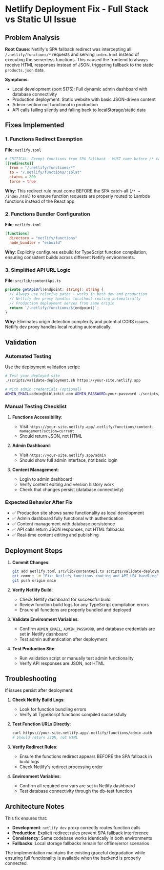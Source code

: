 # Netlify Deployment Fix - Full Stack vs Static UI Issue

## Problem Analysis

**Root Cause**: Netlify's SPA fallback redirect was intercepting all `/.netlify/functions/*` requests and serving `index.html` instead of executing the serverless functions. This caused the frontend to always receive HTML responses instead of JSON, triggering fallback to the static `products.json` data.

**Symptoms**:
- Local development (port 5175): Full dynamic admin dashboard with database connectivity
- Production deployment: Static website with basic JSON-driven content
- Admin section not functional in production
- API calls failing silently and falling back to localStorage/static data

## Fixes Implemented

### 1. Functions Redirect Exemption
**File**: `netlify.toml`
```toml
# CRITICAL: Exempt functions from SPA fallback - MUST come before /* catch-all
[[redirects]]
  from = "/.netlify/functions/*"
  to = "/.netlify/functions/:splat"
  status = 200
  force = true
```

**Why**: This redirect rule must come BEFORE the SPA catch-all (`/* → /index.html`) to ensure function requests are properly routed to Lambda functions instead of the React app.

### 2. Functions Bundler Configuration
**File**: `netlify.toml`
```toml
[functions]
  directory = "netlify/functions"
  node_bundler = "esbuild"
```

**Why**: Explicitly configures esbuild for TypeScript function compilation, ensuring consistent builds across different Netlify environments.

### 3. Simplified API URL Logic
**File**: `src/lib/contentApi.ts`
```typescript
private getApiUrl(endpoint: string): string {
  // Always use relative paths - works in both dev and production
  // Netlify dev proxy handles localhost routing automatically
  // Production deployment serves from same origin
  return `/.netlify/functions/${endpoint}`;
}
```

**Why**: Eliminates origin detection complexity and potential CORS issues. Netlify dev proxy handles local routing automatically.

## Validation

### Automated Testing
Use the deployment validation script:
```bash
# Test your deployed site
./scripts/validate-deployment.sh https://your-site.netlify.app

# With admin credentials (optional)
ADMIN_EMAIL=admin@bibliokit.com ADMIN_PASSWORD=your-password ./scripts/validate-deployment.sh https://your-site.netlify.app
```

### Manual Testing Checklist
1. **Functions Accessibility**: 
   - Visit `https://your-site.netlify.app/.netlify/functions/content-management?action=current`
   - Should return JSON, not HTML

2. **Admin Dashboard**:
   - Visit `https://your-site.netlify.app/admin`
   - Should show full admin interface, not basic login

3. **Content Management**:
   - Login to admin dashboard
   - Verify content editing and version history work
   - Check that changes persist (database connectivity)

### Expected Behavior After Fix
- ✅ Production site shows same functionality as local development
- ✅ Admin dashboard fully functional with authentication
- ✅ Content management with database persistence
- ✅ API calls return JSON responses, not HTML fallbacks
- ✅ Real-time content editing and publishing

## Deployment Steps

1. **Commit Changes**:
   ```bash
   git add netlify.toml src/lib/contentApi.ts scripts/validate-deployment.sh
   git commit -m "Fix: Netlify functions routing and API URL handling"
   git push origin main
   ```

2. **Verify Netlify Build**:
   - Check Netlify dashboard for successful build
   - Review function build logs for any TypeScript compilation errors
   - Ensure all functions are properly bundled and deployed

3. **Validate Environment Variables**:
   - Confirm `ADMIN_EMAIL`, `ADMIN_PASSWORD`, and database credentials are set in Netlify dashboard
   - Test admin authentication after deployment

4. **Test Production Site**:
   - Run validation script or manually test admin functionality
   - Verify API responses are JSON, not HTML

## Troubleshooting

If issues persist after deployment:

1. **Check Netlify Build Logs**:
   - Look for function bundling errors
   - Verify all TypeScript functions compiled successfully

2. **Test Function URLs Directly**:
   ```bash
   curl https://your-site.netlify.app/.netlify/functions/admin-auth
   # Should return JSON, not HTML
   ```

3. **Verify Redirect Rules**:
   - Ensure the functions redirect appears BEFORE the SPA fallback in build logs
   - Check Netlify's redirect processing order

4. **Environment Variables**:
   - Confirm all required env vars are set in Netlify dashboard
   - Test database connectivity through the db-test function

## Architecture Notes

This fix ensures that:
- **Development**: `netlify dev` proxy correctly routes function calls
- **Production**: Explicit redirect rules prevent SPA fallback interference
- **Consistency**: Same codebase works identically in both environments
- **Fallbacks**: Local storage fallbacks remain for offline/error scenarios

The implementation maintains the existing graceful degradation while ensuring full functionality is available when the backend is properly connected.